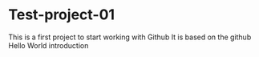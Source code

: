 # Test-project-01
This is a first project to start working with Github
It is based on the github Hello World introduction
